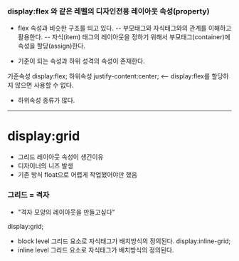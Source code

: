 
### display:flex 와 같은 레벨의 디자인전용 레이아웃 속성(property)

- flex 속성과 비슷한 구조를 띄고 있다.
-- 부모태그와 자식태그와의 관계를 이해하고 활용한다.
-- 자식(item) 태그의 레이아웃을 정하기 위해서 부모태그(container)에 속성을 할당(assign)한다.

- 기준이 되는 속성과 하위 성격의 속성이 존재한다.

기준속성
display:flex;
하위속성
justify-content:center; <-- display:flex를 할당하지 않으면 사용할 수 없다.


- 하위속성 종류가 많다.

--------------------------------------------------------

# display:grid
- 그리드 레이아웃 속성이 생긴이유
- 디자이너의 니즈 발생
- 기존 방식 float으로 어렵게 작업했어야만 했음

### 그리드 = 격자
- "격자 모양의 레이아웃을 만들고싶다"

display:grid;
  - block level 그리드 요소로 자식태그가 배치방식의 정의된다.
display:inline-grid;
  - inline level 그리드 요소로 자식태그가 배치방식의 정의된다.




